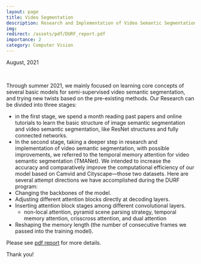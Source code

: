 ```yaml
---
layout: page
title: Video Segmentation
description: Research and Implementation of Video Semantic Segmentation, with Possible Improvements.
img: 
redirect: /assets/pdf/DURF_report.pdf
importance: 2
category: Computer Vision
---
```


August, 2021

<br>

Through summer 2021, we mainly focused on learning core concepts of several basic models for semi-supervised video semantic segmentation, and trying new twists based on the pre-existing methods. Our Research can be divided into three stages: 
- in the first stage, we spend a month reading past papers and online tutorials to learn the basic structure of image semantic segmentation and video semantic segmentation, like ResNet structures and fully connected networks.
- In the second stage, taking a deeper step in research and implementation of video semantic segmentation, with possible improvements, we referred to the temporal memory attention for video semantic segmentation (TMANet). We intended to increase the accuracy and comparatively improve the computational efficiency of our model based on Camvid and Cityscape—those two datasets. Here are several attempt directions we have accomplished during the DURF program:
- Changing the backbones of the model.
- Adjusting different attention blocks directly at decoding layers.
- Inserting attention block stages among different convolutional layers.
    - non-local attention, pyramid scene parsing strategy, temporal memory attention, crisscross attention, and dual attention
- Reshaping the memory length (the number of consecutive frames we passed into the training model).

Please see <a href="/assets/pdf/DURF_report.pdf" target="_blank">pdf report</a> for more details.

Thank you!

